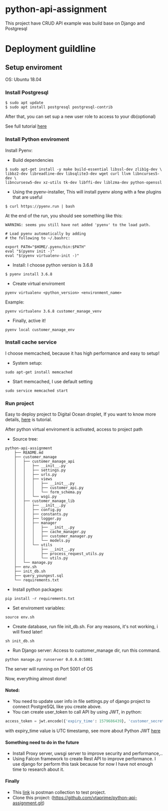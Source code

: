 # python-api-assignment
This project have CRUD API example was build base on Django and Postgresql

# Deployment guildline
## Setup enviroment
OS: Ubuntu 18.04
### Install Postgresql
```shell
$ sudo apt update
$ sudo apt install postgresql postgresql-contrib
```
After that, you can set sup a new user role to access to your db(optional)

See full tutorial [here](https://www.digitalocean.com/community/tutorials/how-to-install-and-use-postgresql-on-ubuntu-18-04)
### Install Python enviroment
Install Pyenv:
- Build dependencies
```shell
$ sudo apt-get install -y make build-essential libssl-dev zlib1g-dev \
libbz2-dev libreadline-dev libsqlite3-dev wget curl llvm libncurses5-dev \
libncursesw5-dev xz-utils tk-dev libffi-dev liblzma-dev python-openssl
```
- Using the pyenv-installer, This will install pyenv along with a few plugins that are useful
```shell
$ curl https://pyenv.run | bash
```
At the end of the run, you should see something like this:
```shell
WARNING: seems you still have not added 'pyenv' to the load path.

# Load pyenv automatically by adding
# the following to ~/.bashrc:

export PATH="$HOME/.pyenv/bin:$PATH"
eval "$(pyenv init -)"
eval "$(pyenv virtualenv-init -)"
```
- Install:
I choose python version is 3.6.8
```shell
$ pyenv install 3.6.8
```
- Create virtual enviroment
```shell
pyenv virtualenv <python_version> <environment_name>
```
Example: 
```shell
pyenv virtualenv 3.6.8 customer_manage_venv
```
- Finally, active it!
```shell
pyenv local customer_manage_env
```

### Install cache service
I choose memcached, because it has high performance and easy to setup!
- System setup:
```shell
sudo apt-get install memcached
```
- Start memcached, I use default setting
```shell
sudo service memcached start
```

### Run project
Easy to deploy project to Digital Ocean droplet, If you want to know more details, [here](https://www.digitalocean.com/docs/droplets/how-to/create/) is tutorial.

After python virtual enviroment is activated, access to project path
- Source tree:
```
python-api-assignment
    ├── README.md
    ├── customer_manage
    │   ├── customer_manage_api
    │   │   ├── __init__.py
    │   │   ├── settings.py
    │   │   ├── urls.py
    │   │   ├── views
    │   │   │   ├── __init__.py
    │   │   │   ├── customer_api.py
    │   │   │   └── form_schema.py
    │   │   └── wsgi.py
    │   ├── customer_manage_lib
    │   │   ├── __init__.py
    │   │   ├── config.py
    │   │   ├── constants.py
    │   │   ├── logger.py
    │   │   ├── manager
    │   │   │   ├── __init__.py
    │   │   │   ├── cache_manager.py
    │   │   │   ├── customer_manager.py
    │   │   │   └── models.py
    │   │   └── utils
    │   │       ├── __init__.py
    │   │       ├── process_request_utils.py
    │   │       └── utils.py
    │   └── manage.py
    ├── env.sh
    ├── init_db.sh
    ├── query_youngest.sql
    └── requirements.txt
```

- Install python packages:
```shell 
pip install -r requirements.txt
```
- Set enviroment variables:
```shell script
source env.sh
```
- Create database, run file init_db.sh. For any reasons, it's not working, i will fixed later!
```shell
sh init_db.sh
```

- Run Django server:
Access to customer_manage dir, run this command.
```shell
python manage.py runserver 0.0.0.0:5001
```
The server will running on Port 5001 of OS

Now, everything almost done!

#### Noted:
- You need to update user info in file settings.py of django project to connect PostgreSQL like you create above.
- You can create user_token to call API by using JWT, in python:
```python
access_token = jwt.encode({'expiry_time': 1579686439}, 'customer_secret', algorithm='HS256')
```
with expiry_time value is UTC timestamp, see more about Python JWT [here](https://pyjwt.readthedocs.io/en/latest/)
#### Something need to do in the future
- Install Proxy server, uwsgi server to improve security and performance,.. 
- Using Falcon framework to create Rest API to improve performance. I use django for perform this task because for now I have not enough time to research about it.

#### Finally
- This [link](https://www.getpostman.com/collections/7bc18ba8475e0dcbf046) is postman collection to test project.
- Clone this project: (https://github.com/vtaprime/python-api-assignment.git)
